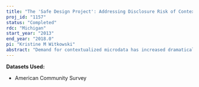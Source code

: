```yaml
---
title: "The 'Safe Design Project': Addressing Disclosure Risk of Contextualized Microdata in Survey Design"
proj_id: "1157"
status: "Completed"
rdc: "Michigan"
start_year: "2013"
end_year: "2018.0"
pi: "Kristine M Witkowski"
abstract: "Demand for contextualized microdata has increased dramatically over the last decade and is expected to increase even more in years to come. The Census Bureau collects data to produce timely population estimates on demographic, social, housing, and economic characteristics for a broad spectrum of geographic areas in the United States and is therefore in a unique position to meet some of this demand. However, releasing geographic details in public-use microdata may increase the risk of disclosure. Current disclosure limitation practices involve suppressing geographic details for spatial units that fail to meet a predefined population threshold (e.g., 100,000). Users interested in studying persons nested within less-populated geographies (e.g., rural counties, tracts, block groups) must access restricted-use data through data enclaves. Neither of these approaches fully satisfies the growing demand for geographically-rich microdata that is being fueled by a variety of researchers, analysts, decision-makers, and administrators. To help alleviate barriers to use, this project will develop methodology that supports the efficient identification of sampling and database designs and associated masking techniques that allow more geographic detail to be released on microdata products, without increased disclosure risk or unnecessary survey costs. This research will use the 2005-2009 American Community Survey (ACS) data as the empirical foundation, with the aim of producing statistics that summarize findings from the evaluation of the methodology and broad guidelines derived from disclosure simulations, all of which are to be carefully constructed so as to ensure the confidentiality of the underlying data and disclosure practices."
---
```


**Datasets Used:**

  - American Community Survey 

